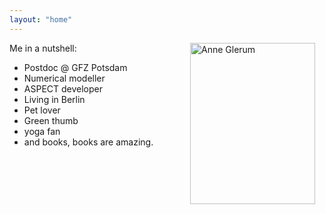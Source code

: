 ```yaml
---
layout: "home"
---
```


<img style="padding: 0 15px; float: right;" src="/assets/images/Profile_picture_small.jpg" alt="Anne Glerum"
	title="Me :)" width="200" height="258" />
Me in a nutshell:
* Postdoc @ GFZ Potsdam
* Numerical modeller
* ASPECT developer
* Living in Berlin
* Pet lover
* Green thumb
* yoga fan
* and books, books are amazing. 

